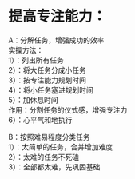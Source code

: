 # 提高专注能力：  
A：分解任务，增强成功的效率  
实操方法：  
1）：列出所有任务  
2）：将大任务分成小任务  
3）：按专注能力规划时间  
4）：将小任务塞进规划时间  
5）：加休息时间  
作用：分割任务的仪式感，增强专注力  
6）：心平气和地执行  
  
B：按照难易程度分类任务  
1）：太简单的任务，合并增加难度  
2）：太难的任务不死磕  
3）：全部都太难，先巩固基础


